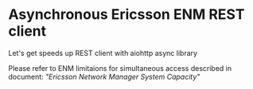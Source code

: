# Asynchronous Ericsson ENM REST client

Let's get speeds up REST client with aiohttp async library

Please refer to ENM limitaions for simultaneous access described in document:
*"Ericsson Network Manager System Capacity"*
